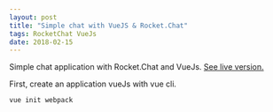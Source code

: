 ```yaml
---
layout: post
title: "Simple chat with VueJS & Rocket.Chat"
tags: RocketChat VueJs
date: 2018-02-15
---
```

Simple chat application with Rocket.Chat and VueJs. [See live version.](https://marc-bouvier.github.io/rx-rocket.chat-sample/#/)

First, create an application vueJs with vue cli.

    vue init webpack





